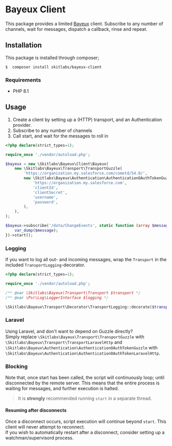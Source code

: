 # Bayeux Client
This package provides a limited [Bayeux](https://docs.cometd.org/current7/reference/#_bayeux) client. Subscribe to any number of channels, wait for messages, dispatch a callback, rinse and repeat.

## Installation
This package is installed through composer;

```shell
$  composer install skitlabs/bayeux-client
```

### Requirements
* PHP 8.1

## Usage
1. Create a client by setting up a (HTTP) transport, and an Authentication provider.
2. Subscribe to any number of channels
3. Call start, and wait for the messages to roll in

```php
<?php declare(strict_types=1);

require_once './vendor/autoload.php';

$bayeux = new \Skitlabs\Bayeux\Client\Bayeux(
    new \Skitlabs\Bayeux\Transport\TransportGuzzle(
        'https://organization.my.salesforce.com/cometd/54.0/',
        new \Skitlabs\Bayeux\Authentication\AuthenticationOAuthTokenGuzzle(
            'https://organization.my.salesforce.com',
            'clientId',
            'clientSecret',
            'username',
            'password',
        ),
    ),
);

$bayeux->subscribe('/data/ChangeEvents', static function (array $message) : void {
    var_dump($message);
})->start();
```

### Logging
If you want to log all out- and incoming messages, wrap the `Transport` in the included `TransportLogging`-decorator.

```php
<?php declare(strict_types=1);

require_once './vendor/autoload.php';

/** @var \Skitlabs\Bayeux\Transport\Transport $transport */
/** @var \Psr\Log\LoggerInterface $logging */

\Skitlabs\Bayeux\Transport\Decorator\TransportLogging::decorate($transport, $logging)
```

### Laravel
Using Laravel, and don't want to depend on Guzzle directly?   
Simply replace `\Skitlabs\Bayeux\Transport\TransportGuzzle` with `\Skitlabs\Bayeux\Transport\TransportLaravelHttp` and `\Skitlabs\Bayeux\Authentication\AuthenticationOAuthTokenGuzzle` with `\Skitlabs\Bayeux\Authentication\AuthenticationOAuthTokenLaravelHttp`.

### Blocking
Note that, once start has been called, the script will continuously loop; until disconnected by the remote server.
This means that the entire process is waiting for messages, and further execution is halted.   

> It is **strongly** recommended running `start` in a separate thread.

#### Resuming after disconnects
Once a disconnect occurs, script execution will continue beyond `start`. This client will never attempt to reconnect.   
If you wish to automatically restart after a disconnect, consider setting up a watchman/supervisord process.

